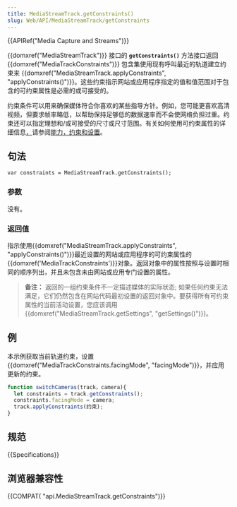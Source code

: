 ```yaml
---
title: MediaStreamTrack.getConstraints()
slug: Web/API/MediaStreamTrack/getConstraints
---
```

{{APIRef("Media Capture and Streams")}}

{{domxref("MediaStreamTrack")}} 接口的 **`getConstraints()`** 方法接口返回 {{domxref("MediaTrackConstraints")}} 包含集使用现有呼叫最近的轨道建立约束来 {{domxref("MediaStreamTrack.applyConstraints", "applyConstraints()")}}。这些约束指示网站或应用程序指定的值和值范围对于包含的可约束属性是必需的或可接受的。

约束条件可以用来确保媒体符合你喜欢的某些指导方针。例如，您可能更喜欢高清视频，但要求帧率略低，以帮助保持足够低的数据速率而不会使网络负担过重。约束还可以指定理想和/或可接受的尺寸或尺寸范围。有关如何使用可约束属性的详细信息[，](/zh-CN/docs/Web/API/Media_Streams_API/Constraints)请参阅[能力，约束和设置](/zh-CN/docs/Web/API/Media_Streams_API/Constraints)。

## 句法

```
var constraints = MediaStreamTrack.getConstraints();
```

### 参数

没有。

### 返回值

指示使用{{domxref("MediaStreamTrack.applyConstraints", "applyConstraints()")}}最近设置的网站或应用程序的可约束属性的{{domxref('MediaTrackConstraints')}}对象。返回对象中的属性按照与设置时相同的顺序列出，并且未包含未由网站或应用专门设置的属性。

> **备注：** 返回的一组约束条件不一定描述媒体的实际状态; 如果任何约束无法满足，它们仍然包含在网站代码最初设置的返回对象中。要获得所有可约束属性的当前活动设置，您应该调用{{domxref("MediaStreamTrack.getSettings", "getSettings()")}}。

## 例

本示例获取当前轨道约束，设置{{domxref("MediaTrackConstraints.facingMode", "facingMode")}}，并应用更新的约束。

```js
function switchCameras(track，camera){
  let constraints = track.getConstraints();
  constraints.facingMode = camera;
  track.applyConstraints(约束);
}
```

## 规范

{{Specifications}}

## 浏览器兼容性

{{COMPAT( "api.MediaStreamTrack.getConstraints")}}

